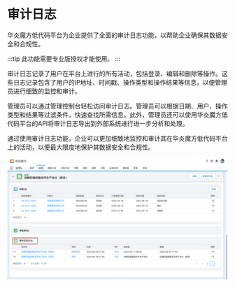 # 审计日志

华炎魔方低代码平台为企业提供了全面的审计日志功能，以帮助企业确保其数据安全和合规性。

:::tip
此功能需要专业版授权才能使用。
:::

审计日志记录了用户在平台上进行的所有活动，包括登录、编辑和删除等操作。这些日志记录包含了用户的IP地址、时间戳、操作类型和操作结果等信息，以便管理员进行细致的监控和审计。

管理员可以通过管理控制台轻松访问审计日志。管理员可以根据日期、用户、操作类型和结果等过滤条件，快速查找所需信息。此外，管理员还可以使用华炎魔方低代码平台的API将审计日志导出到外部系统进行进一步分析和处理。

通过使用审计日志功能，企业可以更加细致地监控和审计其在华炎魔方低代码平台上的活动，以便最大限度地保护其数据安全和合规性。

 ![](/../static/img/zh-CN/audit_records.png)
